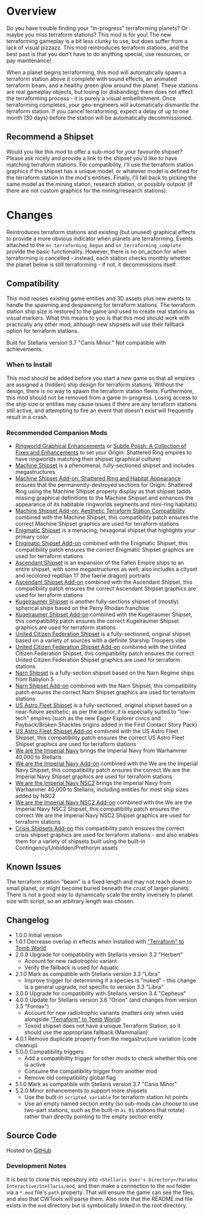 # Overview

Do you have trouble finding your "in-progress" terraforming planets?  Or maybe you miss terraform stations?  This mod is for you!  The new terraforming gameplay is a bit less clunky to use, but does suffer from a lack of visual pizzazz.  This mod reintroduces terraform stations, and the best past is that you don't have to do anything special, use resources, or pay maintenance!

When a planet begins terraforming, this mod will automatically spawn a terraform station above it complete with sound effects, an animated terraform beam, and a healthy green glow around the planet.  These stations are real gameplay objects, but losing (or disbanding) them does not affect the terraforming process - it is purely a visual embellishment.  Once terraforming completes, your geo-engineers will automatically dismantle the terraform station.  If you cancel terraforming, expect a delay of up to one month (30 days) before the station will be automatically decommissioned.

## Recommend a Shipset

Would you like this mod to offer a sub-mod for your favourite shipset?  Please ask nicely and provide a link to the shipset you'd like to have matching terraform stations.  For compatibility, I'll use the terraform station graphics if the shipset has a unique model, or whatever model is defined for the terraform station in the mod's entities.  Finally, I'll fall back to picking the same model as the mining station, research station, or possibly outpost (if there are not custom graphics for the mining/research stations).

# Changes

Reintroduces terraform stations and existing (but unused) graphical effects to provide a more obvious indicator when planets are terraforming.  Events attached to the `on_terraforming_begun` and `on_terraforming_complete` provide the basic functionality.  However, there is no on_action for when terraforming is cancelled - instead, each station checks monthly whether the planet below is still terraforming - if not, it decommissions itself.

## Compatibility

This mod reuses existing game entities and 3D assets plus new events to handle the spawning and despawning for terraform stations.  The terraform station ship size is restored to the game and used to create real stations as visual markers.  What this means to you is that this mod should work with practically any other mod, although new shipsets will use their fallback option for terraform stations.

Built for Stellaris version 3.7 "Canis Minor."  Not compatible with achievements.

### When to Install

This mod should be added before you start a new game so that all empires are assigned a (hidden) ship design for terraform stations.  Without the design, there is no way to spawn the terraform station fleets.  Furthermore, this mod should not be removed from a game in-progress.  Losing access to the ship size or entities may cause issues if there are any terraform stations still active, and attempting to fire an event that doesn't exist will frequently result in a crash.

### Recommended Companion Mods

* [Ringworld Graphical Enhancements](https://steamcommunity.com/sharedfiles/filedetails/?id=2628518102) or [Subtle Polish: A Collection of Fixes and Enhancements](https://steamcommunity.com/sharedfiles/filedetails/?id=2522974089) to set your Origin: Shattered Ring empires to have ringworlds matching their shipset (graphical culture)
* [Machine Shipset](https://steamcommunity.com/sharedfiles/filedetails/?id=2077186491) is a phenomenal, fully-sectioned shipset and includes megastructures
* [Machine Shipset Add-on: Shattered Ring and Habitat Appearance](https://steamcommunity.com/sharedfiles/filedetails/?id=2628980994) ensures that the permanently-destroyed sections for Origin: Shattered Ring using the Machine Shipset properly display as that shipset (adds missing graphical definitions to the Machine Shipset and enhances the appearance of its habitable ringworlds segments and mini-ring habitats)
* [Machine Shipset Add-on: Aesthetic Terraform Station Compatibility](https://steamcommunity.com/sharedfiles/filedetails/?id=2628972292) combined with the Machine Shipset, this compatibility patch ensures the correct Machine Shipset graphics are used for terraform stations
* [Enigmatic Shipset](https://steamcommunity.com/sharedfiles/filedetails/?id=2545512457) is a menacing, hexagonal shipset that highlights your primary color
* [Enigmatic Shipset Add-on](https://steamcommunity.com/sharedfiles/filedetails/?id=2631808667) combined with the Enigmatic Shipset, this compatibility patch ensures the correct Enigmatic Shipset graphics are used for terraform stations
* [Ascendant Shipset](https://steamcommunity.com/sharedfiles/filedetails/?id=2130588320) is an expansion of the Fallen Empire ships to an entire shipset, with some megastructures as well; also includes a cityset and recolored reptilian 17 (the faerie dragon) portraits
* [Ascendant Shipset Add-on](https://steamcommunity.com/sharedfiles/filedetails/?id=2649734046) combined with the Ascendant Shipset, this compatibility patch ensures the correct Ascendant Shipset graphics are used for terraform stations
* [Kugelraumer Shipset](https://steamcommunity.com/sharedfiles/filedetails/?id=2810379776) is another fully-sections shipset of (mostly) spherical ships based on the Perry Rhodan franchise
* [Kugelraumer Shipset Add-on](https://steamcommunity.com/sharedfiles/filedetails/?id=2964350923) combined with the Kugelraumer Shipset, this compatibility patch ensures the correct Kugelraumer Shipset graphics are used for terraform stations
* [United Citizen Federation Shipset](https://steamcommunity.com/sharedfiles/filedetails/?id=2838470527) is a fully-sectioned, original shipset based on a variety of sources with a definite Starship Troopers vibe
* [United Citizen Federation Shipset Add-on](https://steamcommunity.com/sharedfiles/filedetails/?id=2964726197) combined with the United Citizen Federation Shipset, this compatibility patch ensures the correct United Citizen Federation Shipset graphics are used for terraform stations
* [Narn Shipset](https://steamcommunity.com/sharedfiles/filedetails/?id=2815618989) is a fully-section shipset based on the Narn Regime ships from Babylon 5
* [Narn Shipset Add-on](https://steamcommunity.com/sharedfiles/filedetails/?id=2964723073) combined with the Narn Shipset, this compatibility patch ensures the correct Narn Shipset graphics are used for terraform stations
* [US Astro Fleet Shipset](https://steamcommunity.com/sharedfiles/filedetails/?id=2827860713) is a fully-sectioned, original shipset based on a near-future aesthetic; as per the author, it is especially suited to "low-tech" empires (such as the new Eager Explorer civics and Payback/Broken Shackles origins added in the First Contact Story Pack)
* [US Astro Fleet Shipset Add-on](https://steamcommunity.com/sharedfiles/filedetails/?id=2964724700) combined with the US Astro Fleet Shipset, this compatibility patch ensures the correct US Astro Fleet Shipset graphics are used for terraform stations
* [We are the Imperial Navy](https://steamcommunity.com/sharedfiles/filedetails/?id=864541681)  brings the Imperial Navy from Warhammer 40,000 to Stellaris
* [We are the Imperial Navy Add-on](https://steamcommunity.com/sharedfiles/filedetails/?id=2964586088) combined with the We are the Imperial Navy Shipset, this compatibility patch ensures the correct We are the Imperial Navy Shipset graphics are used for terraform stations
* [We are the Imperial Navy NSC2](https://steamcommunity.com/sharedfiles/filedetails/?id=2079926133) brings the Imperial Navy from Warhammer 40,000 to Stellaris, including entities for most ship sizes added by NSC2
* [We are the Imperial Navy NSC2 Add-on](https://steamcommunity.com/sharedfiles/filedetails/?id=2079926133) combined with the We are the Imperial Navy NSC2 Shipset, this compatibility patch ensures the correct We are the Imperial Navy NSC2 Shipset graphics are used for terraform stations
* [Crisis Shipsets Add-on](https://steamcommunity.com/sharedfiles/filedetails/?id=2964354705) this compatibility patch ensures the correct crisis shipset graphics are used for terraform stations - and also enables them for a variety of shipsets built using the built-in Contingency/Unbidden/Prethoryn assets

## Known Issues

The terraform station "beam" is a fixed length and may not reach down to small planet, or might become buried beneath the crust of larger planets.  There is not a good way to dynamically scale the entity inversely to planet size with script, so an arbitrary length was chosen.

## Changelog

* 1.0.0 Initial version
* 1.0.1 Decrease overlap in effects when installed with ["Terraform" to Tomb World](https://steamcommunity.com/sharedfiles/filedetails/?id=2625663437)
* 2.0.0 Upgrade for compatibility with Stellaris version 3.2 "Herbert"
    * Account for new radiotrophic variant
    * Verify the fallback is used for Aquatic
* 2.1.0 Mark as compatible with Stellaris version 3.3 "Libra"
    * Improve trigger for determining if a species is "nuked" - this change is a general upgrade, not specific to version 3.3 "Libra"
* 3.0.0 Upgrade for compatibility with Stellaris version 3.4 "Cepheus"
* 4.0.0 Update for Stellaris version 3.6 "Orion" (and changes from version 3.5 "Fornax")
    * Account for new radiotrophic variants (matters only when used alongside ["Terraform" to Tomb World](https://steamcommunity.com/sharedfiles/filedetails/?id=2625663437))
    * Toxoid shipset does not have a unique Terraform Station, so it should use the appropriate fallback (Mammalian)
* 4.0.1 Remove duplicate property from the megastructure variation (code cleanup)
* 5.0.0 Compatibility triggers
    * Add a compatibility trigger for other mods to check whether this one is active
    * Consume the compatibility trigger from another mod
    * Remove old compatibility global flag
* 5.1.0 Mark as compatible with Stellaris version 3.7 "Canis Minor"
* 5.2.0 Minor enhancements to support more shipsets
    * Use the built-in `scripted_variable` for terraform station hit points
    * Use an empty named section entity (so sub-mods can choose to use two-part stations, such as the built-in `ai_01` stations that rotate) rather than directly pointing to the empty section entity

## Source Code

Hosted on [GitHub](https://github.com/corsairmarks/terraform_stations_aesthetic)

### Development Notes

It is best to clone this repository into `<Stellaris User's Directory>/Paradox Interactive/Stellaris/mod`, and then make a connection to the `mod` folder via a `*.mod` file's `path` property.  That will ensure the game can see the files, and also that CWTools will parse them.  Also note that the README.md file exists in the `mod` directory but is symbolically linked in the root directory.